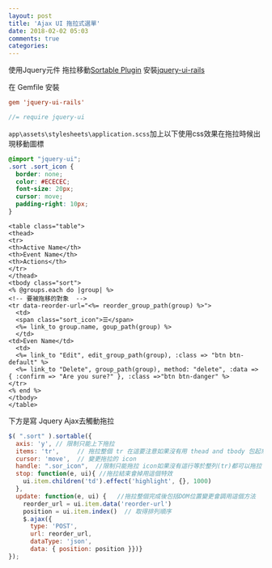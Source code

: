 ```yaml
---
layout: post
title: 'Ajax UI 拖拉式選單'
date: 2018-02-02 05:03
comments: true
categories:
---
```

使用Jquery元件 拖拉移動[Sortable Plugin](http://api.jqueryui.com/sortable/)
安裝[jquery-ui-rails](https://github.com/jquery-ui-rails/jquery-ui-rails)

在 Gemfile 安裝
```conf
gem 'jquery-ui-rails'
```
```js
//= require jquery-ui
```
`app\assets\stylesheets\application.scss`加上以下使用css效果在拖拉時候出現移動圖標
```scss
@import "jquery-ui";
.sort .sort_icon {
  border: none;
  color: #ECECEC;
  font-size: 20px;
  cursor: move;
  padding-right: 10px;
}
```
```erb
<table class="table">
<thead>
<tr>
<th>Active Name</th>
<th>Event Name</th>
<th>Actions</th>
</tr>
</thead>
<tbody class="sort">
<% @groups.each do |group| %>
<!-- 要被拖移的對象  -->
<tr data-reorder-url="<%= reorder_group_path(group) %>">
  <td>
  <span class="sort_icon">☰</span>
  <%= link_to group.name, goup_path(group) %>
  </td>
<td>Even Name</td>
  <td>
  <%= link_to "Edit", edit_group_path(group), :class => "btn btn-default" %>
  <%= link_to "Delete", group_path(group), method: "delete", :data => { :confirm => "Are you sure?" }, :class =>"btn btn-danger" %>
</tr>
<% end %>
</tbody>
</table>
```
下方是寫 Jquery Ajax去觸動拖拉
```js
$( ".sort" ).sortable({
  axis: 'y', // 限制只能上下拖拉
  items: 'tr',     // 拖拉整個 tr 在這要注意如果沒有用 thead and tbody 包起來會連動到標題去拖拉
  cursor: 'move',  // 變更拖拉的 icon
  handle: ".sor_icon",  //限制只能拖拉 icon如果沒有這行等於整列(tr)都可以拖拉
  stop: function(e, ui){ //拖拉結束會掉用這個特效
    ui.item.children('td').effect('highlight', {}, 1000)
  },
  update: function(e, ui) {   //拖拉整個完成後包括DOM位置變更會調用這個方法
    reorder_url = ui.item.data('reorder-url')
    position = ui.item.index()  // 取得排列順序
    $.ajax({
      type: 'POST',
      url: reorder_url,
      dataType: 'json',
      data: { position: position }})}
});
```